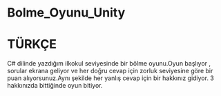 # Bolme_Oyunu_Unity

# TÜRKÇE

C# dilinde yazdığım ilkokul seviyesinde bir bölme oyunu.Oyun başlıyor , sorular ekrana geliyor ve her doğru cevap için zorluk seviyesine göre bir puan alıyorsunuz.Aynı şekilde her yanlış cevap için bir hakkınız gidiyor. 3 hakkınızda bittiğinde oyun bitiyor.
